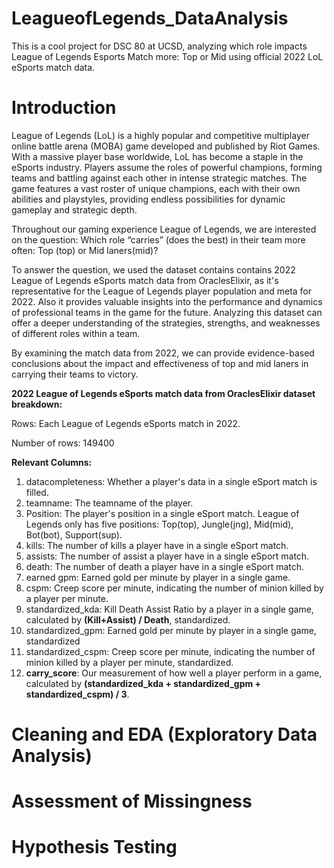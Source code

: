 # LeagueofLegends_DataAnalysis
This is a cool project for DSC 80 at UCSD, analyzing which role impacts League of Legends Esports Match more: Top or Mid using official 2022 LoL eSports match data. 

# Introduction
League of Legends (LoL) is a highly popular and competitive multiplayer online battle arena (MOBA) game developed and published by Riot Games. With a massive player base worldwide, LoL has become a staple in the eSports industry. Players assume the roles of powerful champions, forming teams and battling against each other in intense strategic matches. The game features a vast roster of unique champions, each with their own abilities and playstyles, providing endless possibilities for dynamic gameplay and strategic depth. 

Throughout our gaming experience League of Legends, we are interested on the question: Which role “carries” (does the best) in their team more often: Top (top) or Mid laners(mid)? 

To answer the question, we used the dataset contains contains 2022 League of Legends eSports match data from OraclesElixir, as it's representative for the League of Legends player population and meta for 2022. Also it provides valuable insights into the performance and dynamics of professional teams in the game for the future. Analyzing this dataset can offer a deeper understanding of the strategies, strengths, and weaknesses of different roles within a team.

By examining the match data from 2022, we can provide evidence-based conclusions about the impact and effectiveness of top and mid laners in carrying their teams to victory. 

**2022 League of Legends eSports match data from OraclesElixir dataset breakdown:**

Rows: Each League of Legends eSports match in 2022. 

Number of rows: 149400

**Relevant Columns:**
1. datacompleteness: Whether a player's data in a single eSport match is filled. 
2. teamname: The teamname of the player.
3. Position: The player's position in a single eSport match. League of Legends only has five positions: Top(top), Jungle(jng), Mid(mid), Bot(bot), Support(sup).
4. kills: The number of kills a player have in a single eSport match.
5. assists: The number of assist a player have in a single eSport match.
6. death: The number of death a player have in a single eSport match.
7. earned gpm: Earned gold per minute by player in a single game.
8. cspm: Creep score per minute, indicating the number of minion killed by a player per minute.
9. standardized_kda: Kill Death Assist Ratio by a player in a single game, calculated by **(Kill+Assist) / Death**, standardized. 
10. standardized_gpm: Earned gold per minute by player in a single game, standardized
11. standardized_cspm: Creep score per minute, indicating the number of minion killed by a player per minute, standardized. 
12. **carry_score**: Our measurement of how well a player perform in a game, calculated by **(standardized_kda + standardized_gpm + standardized_cspm) / 3**. 




# Cleaning and EDA (Exploratory Data Analysis)

# Assessment of Missingness

# Hypothesis Testing
